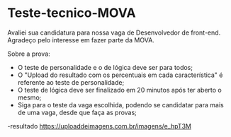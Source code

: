# Teste-tecnico-MOVA
Avaliei sua candidatura para nossa vaga de Desenvolvedor de front-end. Agradeço pelo interesse em fazer parte da MOVA.

Sobre a prova:
- O teste de personalidade e o de lógica deve ser para todos;
- O "Upload do resultado com os percentuais em cada característica" é referente ao teste de personalidade;
- O teste de lógica deve ser finalizado em 20 minutos após ter aberto o mesmo;
- Siga para o teste da vaga escolhida, podendo se candidatar para mais de uma vaga, desde que faça as provas;

-resultado
https://uploaddeimagens.com.br/imagens/e_hpT3M
